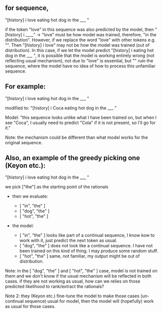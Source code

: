 
## for sequence,

"[history] i love eating hot dog in the ___ "

if the token "love" in this sequence was also predicted by the model, then "[history] i ____" -> "love" must be how model was trained, therefore, "in the distribution".
However, if we replace the word "love" with other tokens e.g. "<A>". Then "[history] i love" may not be how the model was trained (out of distribution).
In this case, if we let the model predict "[history] i <A> eating hot dog in the ___ ", it is possible that the model is working entirely wrong (not reflecting usual mechanism), not due to "love" is essential, but "<A>" ruin the sequence, where the model have no idea of how to process this unfamiliar sequence. 



## For example:

"[history] i love eating hot dog in the ___ "

modified to:
"[history] i Coca eating hot dog in the ___ "

Model: "this sequence looks unlike what I have been trained on, but when I see "Coca", I usually need to predict "Cola" if it is not present, so I'll go for it."

Note: the mechanism could be different than what model works for the original sequence.




## Also, an example of the greedy picking one (Keyon etc.):

"[history] i love eating hot dog in the ___ "

we pick ["the"] as the starting point of the rationals

- then we evaluate:
  - [ "in", "the" ]
  - [ "dog", "the" ]
  - [ "hot", "the" ]

- the model:
  - [ "in", "the" ] looks like part of a continual sequence, I know kow to work with it, just predict the next token as usual.
  - [ "dog", "the" ] does not look like a continual sequence. I have not been trained on this kind of thing. I may produce some random stuff.
  - [ "hot", "the" ] same, not familiar, my output might be out of distribution.

Note: in the [ "dog", "the" ] and [ "hot", "the" ] case, model is not trained on them and we don't know if the usual mechanism will be reflected in both cases.
if they are not working as usual, how can we relies on those predicted likelihood to rank/extract the rationals?

Note 2: they (Keyon etc.) fine-tune the model to make those cases (un-continual sequence) usual for model, then the model will (hopefully) work as usual for those cases.


